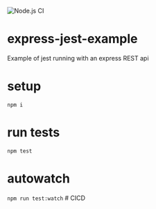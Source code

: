 ![Node.js CI](https://github.com/StephenDavidson/express-jest-example/workflows/Node.js%20CI/badge.svg)
# express-jest-example
Example of jest running with an express REST api

# setup

`npm i`

# run tests

`npm test`

# autowatch

`npm run test:watch`
#   C I C D  
 